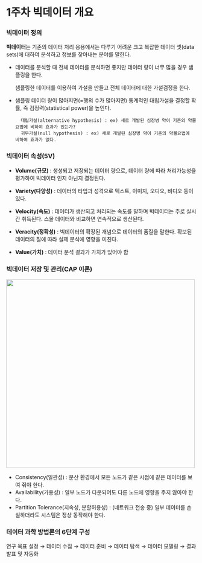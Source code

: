 # 1주차 빅데이터 개요

### 빅데이터 정의

**빅데이터**는 기존의 데이터 처리 응용에서는 다루기 어려운 크고 복잡한 데이터 셋(data sets)에 대하여 분석하고 정보를 찾아내는 분야를 말한다.

- 데이터를 분석할 때 전체 데이터를 분석하면 좋지만 데이터 량이 너무 많을 경우 샘플링을 한다.
    
    샘플링한 데이터를 이용하여 가설을 만들고 전체 데이터에 대한 가설검정을 한다.
    
- 샘플링 데이터 량이 많아지면(=행의 수가 많아지면) 통계적인 대립가설을 결정할 확률, 즉 검정력(statistical power)을 높인다.
                 
        대립가설(alternative hypothesis) : ex) 새로 개발된 심장병 약이 기존의 약물요법에 비하여 효과가 있는가?
        귀무가설(null hypothesis) : ex) 새로 개발된 심장병 약이 기존의 약물요법에 비하여 효과가 없다.
    

### 빅데이터 속성(5V)

- **Volume(규모)** : 생성되고 저장되는 데이터 량으로, 데이터 량에 따라 처리가능성을 평가하여 빅데이터 인지 아닌지 결정된다.

- **Variety(다양성)** : 데이터의 타입과 성격으로 텍스트, 이미지, 오디오, 비디오 등이 있다.

- **Velocity(속도)** : 데이터가 생산되고 처리되는 속도를 말하며 빅데이터는 주로 실시간 취득된다. 스몰 데이터와 비교하면 연속적으로 생산된다.

- **Veracity(정확성)** : 빅데이터의 확장된 개념으로 데이터의 품질을 말한다. 확보된 데이터의 질에 따라 실제 분석에 영향을 미친다.

- **Value(가치)** : 데이터 분석 결과가 가치가 있어야 함

### 빅데이터 저장 및 관리(CAP 이론)

<img src="https://user-images.githubusercontent.com/49816869/172874241-7c9c0f06-071f-4af7-80bd-8f39c588fc0a.jpg" width="500px" />


- Consistency(일관성) : 분산 환경에서 모든 노드가 같은 시점에 같은 데이터를 보여 줘야 한다.
- Availability(가용성) : 일부 노드가 다운되어도 다른 노드에 영향을 주지 않아야 한다.
- Partition Tolerance(지속성, 분할허용성) : (네트워크 전송 중) 일부 데이터를 손실하더라도 시스템은 정상 동작해야 한다.

### 데이터 과학 방법론의 6단계 구성

연구 목표 설정 → 데이터 수집 → 데이터 준비 → 데이터 탐색 → 데이터 모델링 → 결과 발표 및 자동화
